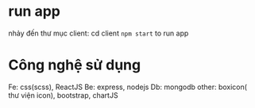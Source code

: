# run app
nhảy đến thư mục client: cd client
`npm start` to run app
# Công nghệ sử dụng
Fe: css(scss), ReactJS
Be: express, nodejs
Db: mongodb
other: boxicon( thư viện icon), bootstrap, chartJS
